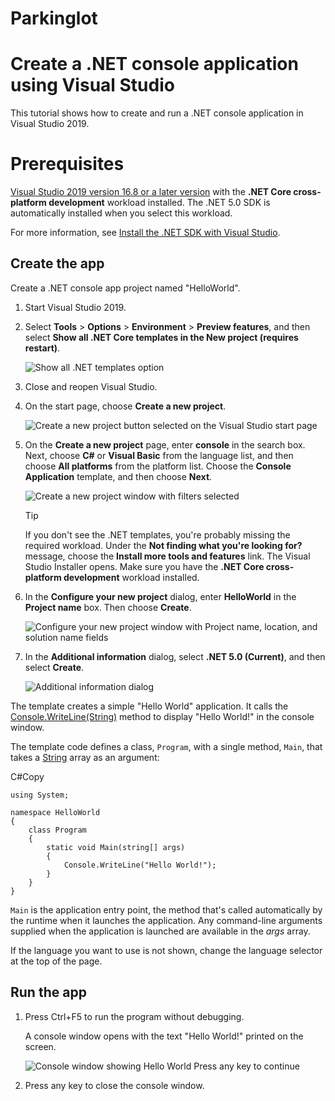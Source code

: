 # Parkinglot
#  Create a .NET console application using Visual Studio

This tutorial shows how to create and run a .NET console application in Visual Studio 2019.


# Prerequisites

[Visual Studio 2019 version 16.8 or a later version](https://visualstudio.microsoft.com/downloads/?utm_medium=microsoft&utm_source=docs.microsoft.com&utm_campaign=inline+link&utm_content=download+vs2019)  with the  **.NET Core cross-platform development**  workload installed. The .NET 5.0 SDK is automatically installed when you select this workload.

For more information, see  [Install the .NET SDK with Visual Studio](https://docs.microsoft.com/en-us/dotnet/core/install/windows#install-with-visual-studio).

##  Create the app
Create a .NET console app project named "HelloWorld".

1.  Start Visual Studio 2019.
    
2.  Select  **Tools**  >  **Options**  >  **Environment**  >  **Preview features**, and then select  **Show all .NET Core templates in the New project (requires restart)**.
    
    ![Show all .NET templates option](https://docs.microsoft.com/en-us/dotnet/core/tutorials/media/with-visual-studio/dotnet-options.png)
    
3.  Close and reopen Visual Studio.
    
4.  On the start page, choose  **Create a new project**.
    
    ![Create a new project button selected on the Visual Studio start page](https://docs.microsoft.com/en-us/dotnet/core/tutorials/media/with-visual-studio/start-window.png)
    
5.  On the  **Create a new project**  page, enter  **console**  in the search box. Next, choose  **C#**  or  **Visual Basic**  from the language list, and then choose  **All platforms**  from the platform list. Choose the  **Console Application**  template, and then choose  **Next**.
    
    ![Create a new project window with filters selected](https://docs.microsoft.com/en-us/dotnet/core/tutorials/media/with-visual-studio/create-new-project.png)
    
    Tip
    
    If you don't see the .NET templates, you're probably missing the required workload. Under the  **Not finding what you're looking for?**  message, choose the  **Install more tools and features**  link. The Visual Studio Installer opens. Make sure you have the  **.NET Core cross-platform development**  workload installed.
    
6.  In the  **Configure your new project**  dialog, enter  **HelloWorld**  in the  **Project name**  box. Then choose  **Create**.
    
    ![Configure your new project window with Project name, location, and solution name fields](https://docs.microsoft.com/en-us/dotnet/core/tutorials/media/with-visual-studio/configure-new-project.png)
    
7.  In the  **Additional information**  dialog, select  **.NET 5.0 (Current)**, and then select  **Create**.
    
    ![Additional information dialog](https://docs.microsoft.com/en-us/dotnet/core/tutorials/media/with-visual-studio/additional-info.png)
    

The template creates a simple "Hello World" application. It calls the  [Console.WriteLine(String)](https://docs.microsoft.com/en-us/dotnet/api/system.console.writeline#System_Console_WriteLine_System_String_)  method to display "Hello World!" in the console window.

The template code defines a class,  `Program`, with a single method,  `Main`, that takes a  [String](https://docs.microsoft.com/en-us/dotnet/api/system.string)  array as an argument:

C#Copy

```
using System;

namespace HelloWorld
{
    class Program
    {
        static void Main(string[] args)
        {
            Console.WriteLine("Hello World!");
        }
    }
}

```

`Main`  is the application entry point, the method that's called automatically by the runtime when it launches the application. Any command-line arguments supplied when the application is launched are available in the  _args_  array.

If the language you want to use is not shown, change the language selector at the top of the page.
## Run the app

1.  Press  Ctrl+F5  to run the program without debugging.
    
    A console window opens with the text "Hello World!" printed on the screen.
    
    ![Console window showing Hello World Press any key to continue](https://docs.microsoft.com/en-us/dotnet/core/tutorials/media/with-visual-studio/hello-world-console.png)
    
2.  Press any key to close the console window.
